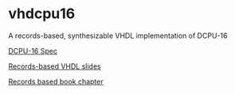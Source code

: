 vhdcpu16
========

A records-based, synthesizable VHDL implementation of DCPU-16

[DCPU-16 Spec](http://0x10c.com/doc/dcpu-16.txt)


[Records-based VHDL slides](http://www.gaisler.com/doc/structdes.pdf)


[Records based book chapter](http://www.gaisler.com/doc/vhdl2proc.pdf)

